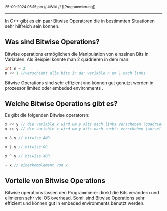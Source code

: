 <sub class="descriptionSection">25-09-2024 05:15:pm // #Wiki // [[Programmierung]]</sub>
____
In C++ gibt es ein paar Bitwise Operatoren die in bestimmten Situationen sehr hilfreich sein können.

## Was sind Bitwise Operations?
Bitwise operations ermöglichen die Manipulation von einzelnen Bits in Variablen. Als Beispiel könnte man 2 quadrieren in dem man:
```cpp
int n = 2
n << 1 //verschiebt alle bits in der variable n um 1 nach links
```
Bitwise Operations sind sehr effizient und können gut genutzt werden in prozessor limited oder embeded environments .
## Welche Bitwise Operations gibt es?
Es gibt die folgenden Bitwise operatoren:
```cpp
x << y // die variable x wird um y bits nach links verschoben (quadriert, potenziert)
x >> y // die variable x wird um y bits nach rechts verschoben (wurzel ziehen)

x & y // bitwise AND

x | y // bitwise OR

x ^ y // btiwise XOR

~ x // einerkomplement von x

```
## Vorteile von Bitwise Operations
Bitwise operations lassen den Programmierer direkt die Bits verändern und elimieren sehr viel OS overhead. Somit sind Bitwise Operations sehr effizient und können gut in embeded environments benutzt werden.